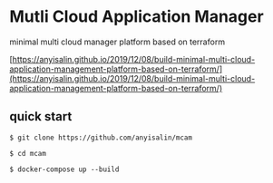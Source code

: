 # Mutli Cloud Application Manager

minimal multi cloud manager platform based on terraform

[https://anyisalin.github.io/2019/12/08/build-minimal-multi-cloud-application-management-platform-based-on-terraform/](https://anyisalin.github.io/2019/12/08/build-minimal-multi-cloud-application-management-platform-based-on-terraform/)

## quick start

```shell
$ git clone https://github.com/anyisalin/mcam

$ cd mcam 

$ docker-compose up --build
```